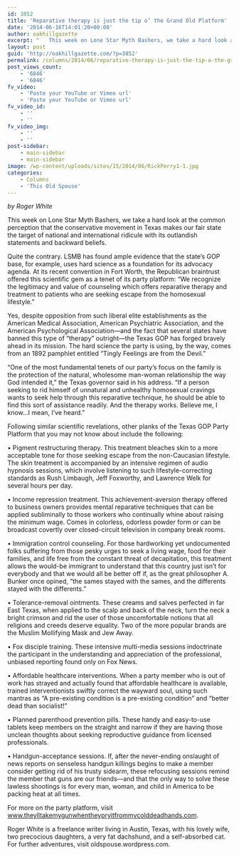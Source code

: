 ```yaml
---
id: 3852
title: 'Reparative therapy is just the tip o’ the Grand Old Platform'
date: '2014-06-16T14:01:20+00:00'
author: oakhillgazette
excerpt: "   This week on Lone Star Myth Bashers, we take a hard look at the common perception that the conservative movement in Texas makes our fair state the target of national and international ridicule with its outlandish statements and backward beliefs. \n\n    Quite the contrary. LSMB has found ample evidence that the state’s GOP base, for example, uses hard science as a foundation for its advocacy agenda. At its recent convention in Fort Worth, the Republican braintrust offered this scientific gem as a tenet of its party platform: “We recognize the legitimacy and value of counseling which offers reparative therapy and treatment to patients who are seeking escape from the homosexual lifestyle.”\n\n    Yes, despite opposition from such liberal elite establishments as the American Medical Association, American Psychiatric Association, and the American Psychological Association—and the fact that several states have banned this type of “therapy” outright—the Texas GOP has forged bravely ahead in its mission. The hard science the party is using, by the way, comes from an 1892 pamphlet entitled “Tingly Feelings are from the Devil.”\n\n  “One of the most fundamental tenets of our party’s focus on the family is the protection of the natural, wholesome man-woman relationship the way God intended it,” the Texas governor said in his address.  “If a person seeking to rid himself of unnatural and unhealthy homosexual cravings wants to seek help through this reparative technique, he should be able to find this sort of assistance readily. And the therapy works. Believe me, I know...I mean, I’ve heard.”"
layout: post
guid: 'http://oakhillgazette.com/?p=3852'
permalink: /columns/2014/06/reparative-therapy-is-just-the-tip-o-the-grand-old-platform/
post_views_count:
    - '6846'
    - '6846'
fv_video:
    - 'Paste your YouTube or Vimeo url'
    - 'Paste your YouTube or Vimeo url'
fv_video_id:
    - ''
    - ''
fv_video_img:
    - ''
    - ''
post-sidebar:
    - main-sidebar
    - main-sidebar
image: /wp-content/uploads/sites/15/2014/06/RickPerry1-1.jpg
categories:
    - Columns
    - 'This Old Spouse'
---
```


*by Roger White*

This week on Lone Star Myth Bashers, we take a hard look at the common perception that the conservative movement in Texas makes our fair state the target of national and international ridicule with its outlandish statements and backward beliefs.

Quite the contrary. LSMB has found ample evidence that the state’s GOP base, for example, uses hard science as a foundation for its advocacy agenda. At its recent convention in Fort Worth, the Republican braintrust offered this scientific gem as a tenet of its party platform: “We recognize the legitimacy and value of counseling which offers reparative therapy and treatment to patients who are seeking escape from the homosexual lifestyle.”

Yes, despite opposition from such liberal elite establishments as the American Medical Association, American Psychiatric Association, and the American Psychological Association—and the fact that several states have banned this type of “therapy” outright—the Texas GOP has forged bravely ahead in its mission. The hard science the party is using, by the way, comes from an 1892 pamphlet entitled “Tingly Feelings are from the Devil.”

“One of the most fundamental tenets of our party’s focus on the family is the protection of the natural, wholesome man-woman relationship the way God intended it,” the Texas governor said in his address. “If a person seeking to rid himself of unnatural and unhealthy homosexual cravings wants to seek help through this reparative technique, he should be able to find this sort of assistance readily. And the therapy works. Believe me, I know…I mean, I’ve heard.”

Following similar scientific revelations, other planks of the Texas GOP Party Platform that you may not know about include the following:

• Pigment restructuring therapy. This treatment bleaches skin to a more acceptable tone for those seeking escape from the non-Caucasian lifestyle. The skin treatment is accompanied by an intensive regimen of audio hypnosis sessions, which involve listening to such lifestyle-correcting standards as Rush Limbaugh, Jeff Foxworthy, and Lawrence Welk for several hours per day.

• Income repression treatment. This achievement-aversion therapy offered to business owners provides mental reparative techniques that can be applied subliminally to those workers who continually whine about raising the minimum wage. Comes in colorless, odorless powder form or can be broadcast covertly over closed-circuit television in company break rooms.

• Immigration control counseling. For those hardworking yet undocumented folks suffering from those pesky urges to seek a living wage, food for their families, and life free from the constant threat of decapitation, this treatment allows the would-be immigrant to understand that this country just isn’t for everybody and that we would all be better off if, as the great philosopher A. Bunker once opined, “the sames stayed with the sames, and the differents stayed with the differents.”

• Tolerance-removal ointments. These creams and salves perfected in far East Texas, when applied to the scalp and back of the neck, turn the neck a bright crimson and rid the user of those uncomfortable notions that all religions and creeds deserve equality. Two of the more popular brands are the Muslim Mollifying Mask and Jew Away.

• Fox disciple training. These intensive multi-media sessions indoctrinate the participant in the understanding and appreciation of the professional, unbiased reporting found only on Fox News.

• Affordable healthcare interventions. When a party member who is out of work has strayed and actually found that affordable healthcare is available, trained interventionists swiftly correct the wayward soul, using such mantras as “A pre-existing condition is a pre-existing condition” and “better dead than socialist!”

• Planned parenthood prevention pills. These handy and easy-to-use tablets keep members on the straight and narrow if they are having those unclean thoughts about seeking reproductive guidance from licensed professionals.

• Handgun-acceptance sessions. If, after the never-ending onslaught of news reports on senseless handgun killings begins to make a member consider getting rid of his trusty sidearm, these refocusing sessions remind the member that guns are our friends—and that the only way to solve these lawless shootings is for every man, woman, and child in America to be packing heat at all times.

For more on the party platform, visit www.theylltakemygunwhentheypryitfrommycolddeadhands.com.

Roger White is a freelance writer living in Austin, Texas, with his lovely wife, two precocious daughters, a very fat dachshund, and a self-absorbed cat. For further adventures, visit oldspouse.wordpress.com.